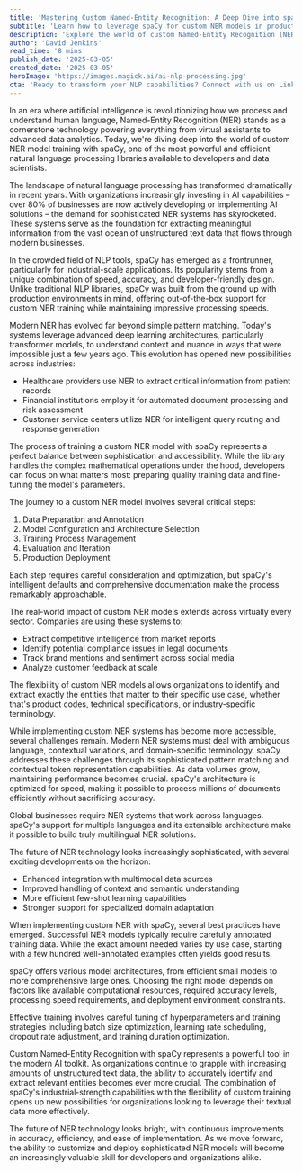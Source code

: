 ```yaml
---
title: 'Mastering Custom Named-Entity Recognition: A Deep Dive into spaCy''s Advanced NLP Capabilities'
subtitle: 'Learn how to leverage spaCy for custom NER models in production'
description: 'Explore the world of custom Named-Entity Recognition (NER) with spaCy, from implementation best practices to real-world applications. Learn how this powerful NLP library is transforming how businesses process and understand text data at scale.'
author: 'David Jenkins'
read_time: '8 mins'
publish_date: '2025-03-05'
created_date: '2025-03-05'
heroImage: 'https://images.magick.ai/ai-nlp-processing.jpg'
cta: 'Ready to transform your NLP capabilities? Connect with us on LinkedIn for exclusive insights, expert tips, and the latest updates in NER technology and spaCy development.'
---
```


In an era where artificial intelligence is revolutionizing how we process and understand human language, Named-Entity Recognition (NER) stands as a cornerstone technology powering everything from virtual assistants to advanced data analytics. Today, we're diving deep into the world of custom NER model training with spaCy, one of the most powerful and efficient natural language processing libraries available to developers and data scientists.

The landscape of natural language processing has transformed dramatically in recent years. With organizations increasingly investing in AI capabilities – over 80% of businesses are now actively developing or implementing AI solutions – the demand for sophisticated NER systems has skyrocketed. These systems serve as the foundation for extracting meaningful information from the vast ocean of unstructured text data that flows through modern businesses.

In the crowded field of NLP tools, spaCy has emerged as a frontrunner, particularly for industrial-scale applications. Its popularity stems from a unique combination of speed, accuracy, and developer-friendly design. Unlike traditional NLP libraries, spaCy was built from the ground up with production environments in mind, offering out-of-the-box support for custom NER training while maintaining impressive processing speeds.

Modern NER has evolved far beyond simple pattern matching. Today's systems leverage advanced deep learning architectures, particularly transformer models, to understand context and nuance in ways that were impossible just a few years ago. This evolution has opened new possibilities across industries:

- Healthcare providers use NER to extract critical information from patient records
- Financial institutions employ it for automated document processing and risk assessment
- Customer service centers utilize NER for intelligent query routing and response generation

The process of training a custom NER model with spaCy represents a perfect balance between sophistication and accessibility. While the library handles the complex mathematical operations under the hood, developers can focus on what matters most: preparing quality training data and fine-tuning the model's parameters.

The journey to a custom NER model involves several critical steps:

1. Data Preparation and Annotation
2. Model Configuration and Architecture Selection
3. Training Process Management
4. Evaluation and Iteration
5. Production Deployment

Each step requires careful consideration and optimization, but spaCy's intelligent defaults and comprehensive documentation make the process remarkably approachable.

The real-world impact of custom NER models extends across virtually every sector. Companies are using these systems to:

- Extract competitive intelligence from market reports
- Identify potential compliance issues in legal documents
- Track brand mentions and sentiment across social media
- Analyze customer feedback at scale

The flexibility of custom NER models allows organizations to identify and extract exactly the entities that matter to their specific use case, whether that's product codes, technical specifications, or industry-specific terminology.

While implementing custom NER systems has become more accessible, several challenges remain. Modern NER systems must deal with ambiguous language, contextual variations, and domain-specific terminology. spaCy addresses these challenges through its sophisticated pattern matching and contextual token representation capabilities. As data volumes grow, maintaining performance becomes crucial. spaCy's architecture is optimized for speed, making it possible to process millions of documents efficiently without sacrificing accuracy.

Global businesses require NER systems that work across languages. spaCy's support for multiple languages and its extensible architecture make it possible to build truly multilingual NER solutions.

The future of NER technology looks increasingly sophisticated, with several exciting developments on the horizon:

- Enhanced integration with multimodal data sources
- Improved handling of context and semantic understanding
- More efficient few-shot learning capabilities
- Stronger support for specialized domain adaptation

When implementing custom NER with spaCy, several best practices have emerged. Successful NER models typically require carefully annotated training data. While the exact amount needed varies by use case, starting with a few hundred well-annotated examples often yields good results.

spaCy offers various model architectures, from efficient small models to more comprehensive large ones. Choosing the right model depends on factors like available computational resources, required accuracy levels, processing speed requirements, and deployment environment constraints.

Effective training involves careful tuning of hyperparameters and training strategies including batch size optimization, learning rate scheduling, dropout rate adjustment, and training duration optimization.

Custom Named-Entity Recognition with spaCy represents a powerful tool in the modern AI toolkit. As organizations continue to grapple with increasing amounts of unstructured text data, the ability to accurately identify and extract relevant entities becomes ever more crucial. The combination of spaCy's industrial-strength capabilities with the flexibility of custom training opens up new possibilities for organizations looking to leverage their textual data more effectively.

The future of NER technology looks bright, with continuous improvements in accuracy, efficiency, and ease of implementation. As we move forward, the ability to customize and deploy sophisticated NER models will become an increasingly valuable skill for developers and organizations alike.